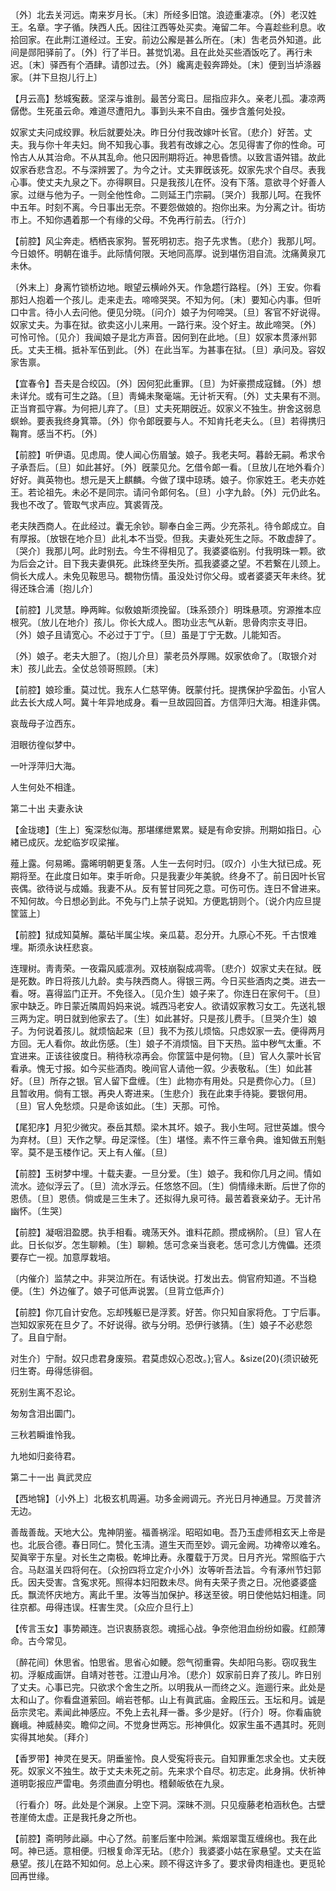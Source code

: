 <!-- { "loadSidebar": true } -->
〔外〕北去关河远。南来岁月长。〔末〕所经多旧馆。浪迹重凄凉。〔外〕老汉姓王。名章。字子循。陕西人氏。因往江西等处买卖。淹留二年。今喜趁些利息。收拾回家。在此荆江道经过。王安。前边公廨是甚么所在。〔末〕吿老员外知道。此间是郧阳驿前了。〔外〕行了半日。甚觉饥渴。且在此处买些酒饭吃了。再行未迟。〔末〕驿西有个酒肆。请卽过去。〔外〕纔离走毂奔蹄处。〔末〕便到当垆涤器家。〔并下旦抱儿行上〕 

【月云高】愁城寃薮。坚深与谁剖。最苦分鸾日。屈指应非久。亲老儿孤。凄凉两僝僽。生死虽云命。难道尽遭阳九。事到头来不自由。强步含羞何处投。

奴家丈夫问成绞罪。秋后就要处决。昨日分付我改嫁叶长官。〔悲介〕好苦。丈夫。我与你十年夫妇。尙不知我心事。我若有改嫁之心。怎见得害了你的性命。可怜古人从其治命。不从其乱命。他只因刑期将近。神思昏愦。以致言语舛错。故此奴家呑悲含忍。不与深辨罢了。为今之计。丈夫罪旣该死。奴家先求个自尽。表我心事。使丈夫九泉之下。亦得瞑目。只是我孩儿在怀。没有下落。意欲寻个好善人家。过继与他为子。一则全他性命。二则延王门宗嗣。〔哭介〕我那儿呵。在我怀中五年。时刻不离。今日事出无奈。不要怨做娘的。抱你出来。为分离之计。街坊市上。不知你遇着那一个有缘的父母。不免再行前去。〔行介〕 

【前腔】风尘奔走。栖栖丧家狗。誓死明初志。抱子先求售。〔悲介〕我那儿呵。今日娘怀。明朝在谁手。此际情何限。天地同高厚。说到堪伤泪自流。沈痛黄泉兀未休。

〔外末上〕身离竹锁桥边地。眼望云横岭外天。作急趱行路程。〔外〕王安。你看那妇人抱着一个孩儿。走来走去。啼啼哭哭。不知为何。〔末〕要知心内事。但听口中言。待小人去问他。便见分晓。〔问介〕娘子为何啼哭。〔旦〕客官不好说得。奴家丈夫。为事在狱。欲卖这小儿来用。一路行来。没个好主。故此啼哭。〔外〕可怜可怜。〔见介〕我闻娘子是北方声音。因何到在此地。〔旦〕奴家本贯涿州郭氏。丈夫王楫。抵补军伍到此。〔外〕在此当军。为甚事在狱。〔旦〕承问及。容奴家吿禀。 

【宜春令】吾夫是合绞囚。〔外〕因何犯此重罪。〔旦〕为奸豪攒成寇雠。〔外〕想未详允。或有可生之路。〔旦〕靑蝇未聚毫端。无计祈天宥。〔外〕丈夫果有不测。正当育孤守寡。为何把儿弃了。〔旦〕丈夫死期旣近。奴家义不独生。拚舍这弱息螟蛉。要表我终身箕箒。〔外〕你令郞旣要与人。不知肯托老夫么。〔旦〕若得携归鞠育。感当不朽。〔外〕 

【前腔】听伊语。见虑周。使人闻心伤眉皱。娘子。我老夫呵。暮龄无嗣。希求令子承吾后。〔旦〕如此甚好。〔外〕旣蒙见允。乞借令郞一看。〔旦放儿在地外看介〕好好。眞英物也。想元是天上麒麟。今做了璞中琼琇。娘子。你家姓王。老夫亦姓王。若论祖先。未必不是同宗。请问令郞何名。〔旦〕小字九龄。〔外〕元仍此名。我也不改了。管取气求声应。箕裘胥茂。

老夫陕西商人。在此经过。囊无余钞。聊奉白金三两。少充茶礼。待令郞成立。自有厚报。〔放银在地介旦〕此礼本不当受。但我。夫妻处死生之际。不敢虚辞了。〔哭介〕我那儿呵。此时别去。今生不得相见了。我婆婆临别。付我明珠一颗。欲为后会之计。目下我夫妻俱死。此珠终至失所。孤我婆婆之望。不若繋在儿颈上。倘长大成人。未免见鞍思马。覩物伤情。虽没处讨你父母。或者婆婆天年未终。犹得还珠合浦〔抱儿介〕 

【前腔】儿灵慧。睁两眸。似敎娘斯须挽留。〔珠系颈介〕明珠悬项。穷源推本应根究。〔放儿在地介〕孩儿。你长大成人。图功业志气从新。思骨肉宗支寻旧。〔外〕娘子且请宽心。不必过于丁宁。〔旦〕虽是丁宁无数。儿能知否。

〔外〕娘子。老夫大胆了。〔抱儿介旦〕蒙老员外厚赐。奴家依命了。〔取银介对末〕孩儿此去。全仗总领哥照顾。〔末〕 

【前腔】娘珍重。莫过忧。我东人仁慈罕俦。旣蒙付托。提携保护孚盈缶。小官人此去长大成人呵。冀十年异地成身。看一旦故园回首。方信萍归大海。相逢非偶。

哀哉母子泣西东。



泪眼彷徨似梦中。

一叶浮萍归大海。



人生何处不相逢。 

第二十出
夫妻永诀

【金珑璁】〔生上〕寃深愁似海。那堪缧绁累累。疑是有命安排。刑期如指日。心緖已成灰。龙蛇临岁叹梁摧。

薤上露。何易晞。露晞明朝更复落。人生一去何时归。〔叹介〕小生大狱已成。死期将至。在此度日如年。束手听命。只是我妻少年美貌。终身不了。前日因叶长官丧偶。欲待说与成婚。我妻不从。反有誓甘同死之意。可伤可伤。连日不曾进来。不知何故。今日想必到此。不免与门上禁子说知。方便匙钥则个。〔说介内应旦提筐篮上〕 

【前腔】狱成知莫解。藁砧半属尘埃。亲瓜葛。忍分开。九原心不死。千古恨难埋。斯须永诀枉悲哀。

连理树。靑靑荣。一夜霜风威凛冽。双枝崩裂成凋零。〔悲介〕奴家丈夫在狱。旣是死数。昨日将孩儿九龄。卖与陕西商人。得银三两。今日买些酒肉之类。进去一看。呀。喜得监门正开。不免径入。〔见介生〕娘子来了。你连日在家何干。〔旦〕家中缺乏。昨日蒙近隣周妈妈来说。城西冯老安人。欲请奴家教习女工。先送礼银三两为定。明日就到他家去了。〔生〕如此甚好。只是孩儿费手。〔旦哭介生〕娘子。为何说着孩儿。就烦恼起来〔旦〕我不为孩儿烦恼。只虑奴家一去。便得两月方回。无人看你。故此伤感。〔生〕娘子不消烦恼。目下天热。监中秽气太重。不宜进来。正该往彼度日。稍待秋凉再会。你筐篮中是何物。〔旦〕官人久蒙叶长官看承。愧无寸报。如今买些酒肉。晚间官人请他一叙。少表敬私。〔生〕如此甚好。〔旦〕所存之银。官人留下盘缠。〔生〕此物亦有用处。只是费你心力。〔旦〕且暂收用。倘有工银。再央人寄进来。〔生悲介〕我在此束手待毙。要银何用。〔旦〕官人免愁烦。只是命该如此。〔生〕天那。可怜。 

【尾犯序】月犯少微灾。泰岳其颓。梁木其坏。娘子。我小生呵。冠世英雄。恨今为弃材。〔旦〕天作之孼。毋足深怪。〔生〕堪怪。素不忤三章令典。谁知做五刑魁宰。莫不是玉楼作记。天上有人催。〔旦〕 

【前腔】玉树梦中埋。十载夫妻。一旦分爱。〔生〕娘子。我和你几月之间。情如流水。迹似浮云了。〔旦〕流水浮云。任悠悠不回。〔生〕倘情缘未断。后世了你的恩债。〔旦〕恩债。倘或是三生未了。还拟得九泉可待。最苦着衰亲幼子。无计吊幽怀。〔生哭〕 

【前腔】凝咽泪盈腮。执手相看。魂荡天外。谁料花颜。攒成祸阶。〔旦〕官人在此。日长似岁。怎生聊赖。〔生〕聊赖。恁可念亲当衰老。恁可念儿方傀儡。还须要存亡一视。加意厚栽培。

〔内催介〕监禁之中。非哭泣所在。有话快说。打发出去。倘官府知道。不当稳便。〔生〕外边催了。娘子可低声说罢。〔旦背立低声介〕 

【前腔】你兀自计安危。忘却残躯已是浮荄。好苦。你只知自家将危。丁宁后事。岂知奴家死在旦夕了。不好说得。欲与分明。恐伊行骇猜。〔生〕娘子不必悲怨了。且自宁耐。 

对生介〕宁耐。奴只虑君身废殒。君莫虑奴心忍改。};官人。&size(20){须识破死归生寄。毋得恁徘徊。 

死别生离不忍论。



匆匆含泪出圜门。

三秋若瞬谁怜我。



九地如归妾待君。 

第二十一出
眞武灵应

【西地锦】〔小外上〕北极玄机周遍。功多金阙调元。齐光日月神通显。万灵普济无边。

善哉善哉。天地大公。鬼神阴鉴。福善祸淫。昭昭如电。吾乃玉虚师相玄天上帝是也。北辰合德。春日同仁。赞化玉淸。道生天而至妙。调元金阙。功裨帝以难名。契眞宰于东皇。对长生之南极。乾坤比寿。永覆载于万灵。日月齐光。常照临于六合。马赵温关四将何在。〔众扮四将立定介小外〕汝等听吾法旨。今有涿州节妇郭氏。因夫受害。含寃求死。照得本妇阳数未尽。尙有夫荣子贵之日。况他婆婆盛氏。飘流怀庆地方。离此千里。汝等当加保护。移送至彼。明日使他姑妇相逢。同往京都。毋得违误。枉害生灵。〔众应介旦行上〕 

【传言玉女】事势顚连。岂识衷肠哀怨。魂摇心战。争奈他泪血纷纷如霰。红颜薄命。古今常见。

〔醉花间〕休思省。怕思省。思省心如鲠。怨气彻重霄。失却阳乌影。窃叹我生初。浮躯成画饼。自靖对苍苍。江澄山月冷。〔悲介〕奴家前日弃了孩儿。昨日别了丈夫。心事已完。只欲求个舍生之所。以明我从一而终之义。迤逦行来。此处是太和山了。你看盘道萦回。峭岩苍郁。山上有眞武庙。金殿压云。玉坛和月。诚是岳宗灵宅。素闻此神感应。不免上去礼拜一番。多少是好。〔行介〕呀。你看庙貌巍峨。神威赫奕。瞻仰之间。不觉身世两忘。形神俱化。奴家生虽不遇其时。死则实得其地矣。〔拜介〕 

【香罗带】神灵在旻天。阴垂鉴怜。良人受寃将丧元。自知罪重怎求全也。丈夫旣死。奴家义不独生。故于丈夫未死之前。先来求个自尽。初志定。此身捐。伏祈神道明彰报应严雷电。务须曲直分明也。稽颡皈依在九泉。

〔行看介〕呀。此处是个渊泉。上空下洞。深昧不测。只见瘦藤老柏涵秋色。古壁苍崖倚太虚。正是我托身之所也。 

【前腔】斋明陟此巓。中心了然。前峯后峯中险渊。紫烟翠霭互缠绵也。我在此呵。神已适。意相便。归根复命浑无玷。〔悲介〕我婆婆小姑在家悬望。丈夫在监悬望。孩儿在路不知如何。总上心来。顾不得这许多了。要求骨肉相逢也。更觅轮回再世缘。

